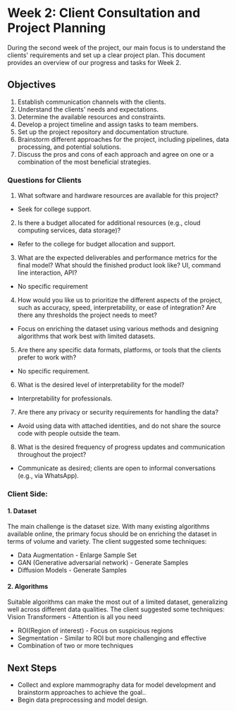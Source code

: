 # Week 2: Client Consultation and Project Planning

During the second week of the project, our main focus is to understand the clients' requirements and set up a clear project plan. This document provides an overview of our progress and tasks for Week 2.

## Objectives

1. Establish communication channels with the clients.
2. Understand the clients' needs and expectations.
3. Determine the available resources and constraints.
4. Develop a project timeline and assign tasks to team members.
5. Set up the project repository and documentation structure.
6. Brainstorm different approaches for the project, including pipelines, data processing, and potential solutions.
7. Discuss the pros and cons of each approach and agree on one or a combination of the most beneficial strategies.

### Questions for Clients

1. What software and hardware resources are available for this project?
- Seek for college support.
2. Is there a budget allocated for additional resources (e.g., cloud computing services, data storage)?
- Refer to the college for budget allocation and support.
3. What are the expected deliverables and performance metrics for the final model? What should the finished product look like? UI, command line interaction, API?
- No specific requirement
4. How would you like us to prioritize the different aspects of the project, such as accuracy, speed, interpretability, or ease of integration? Are there any thresholds the project needs to meet?
- Focus on enriching the dataset using various methods and designing algorithms that work best with limited datasets.
5. Are there any specific data formats, platforms, or tools that the clients prefer to work with?
- No specific requirement.
6. What is the desired level of interpretability for the model?
- Interpretability for professionals.
7. Are there any privacy or security requirements for handling the data?
- Avoid using data with attached identities, and do not share the source code with people outside the team.
8. What is the desired frequency of progress updates and communication throughout the project?
- Communicate as desired; clients are open to informal conversations (e.g., via WhatsApp).

### Client Side:
#### 1. Dataset
The main challenge is the dataset size. With many existing algorithms available online, the primary focus should be on enriching the dataset in terms of volume and variety. The client suggested some techniques:
- Data Augmentation - Enlarge Sample Set
- GAN (Generative adversarial network) - Generate Samples
- Diffusion Models - Generate Samples

#### 2. Algorithms
Suitable algorithms can make the most out of a limited dataset, generalizing well across different data qualities. The client suggested some techniques:
Vision Transformers - Attention is all you need
- ROI(Region of interest) - Focus on suspicious regions
- Segmentation - Similar to ROI but more challenging and effective
- Combination of two or more techniques

## Next Steps

- Collect and explore mammography data for model development and brainstorm approaches to achieve the goal..
- Begin data preprocessing and model design.

